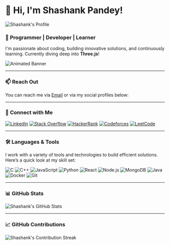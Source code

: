# 👋 Hi, I'm **Shashank Pandey**!

![Shashank's Profile](https://avatars.githubusercontent.com/u/101212370?v=4)

### 🌱 **Programmer | Developer | Learner**  
I'm passionate about coding, building innovative solutions, and continuously learning. Currently diving deep into **Three.js**!

![Animated Banner](https://media.giphy.com/media/Yl43d90XMPvko/giphy.gif)

---

### 📫 **Reach Out**  
You can reach me via [Email](mailto:s9098544118@gmail.com) or via my social profiles below:

---

### 📡 **Connect with Me**

[![LinkedIn](https://img.shields.io/badge/-LinkedIn-0A66C2?style=flat&logo=linkedin&logoColor=white)](https://linkedin.com/in/shashankpandey2070)
[![Stack Overflow](https://img.shields.io/badge/StackOverflow-FFC107?style=flat&logo=stackoverflow&logoColor=white)](https://stackoverflow.com/users/21217446/shashank-pandey)
[![HackerRank](https://img.shields.io/badge/HackerRank-2EC866?style=flat&logo=hackerrank&logoColor=white)](https://www.hackerrank.com/hydro2070)
[![Codeforces](https://img.shields.io/badge/Codeforces-1F8AC8?style=flat&logo=codeforces&logoColor=white)](https://codeforces.com/profile/s9098544118)
[![LeetCode](https://img.shields.io/badge/LeetCode-FFA116?style=flat&logo=leetcode&logoColor=white)](https://www.leetcode.com/hydro2070)

---

### 🛠️ **Languages & Tools**
I work with a variety of tools and technologies to build efficient solutions. Here’s a quick look at my skill set:

![C](https://img.shields.io/badge/-C-00599C?style=flat&logo=c&logoColor=white)
![C++](https://img.shields.io/badge/-C++-00599C?style=flat&logo=cplusplus&logoColor=white)
![JavaScript](https://img.shields.io/badge/-JavaScript-323330?style=flat&logo=javascript&logoColor=F7DF1E)
![Python](https://img.shields.io/badge/-Python-3776AB?style=flat&logo=python&logoColor=white)
![React](https://img.shields.io/badge/-React-61DAFB?style=flat&logo=react&logoColor=black)
![Node.js](https://img.shields.io/badge/-Node.js-339933?style=flat&logo=node.js&logoColor=white)
![MongoDB](https://img.shields.io/badge/-MongoDB-47A248?style=flat&logo=mongodb&logoColor=white)
![Java](https://img.shields.io/badge/-Java-007396?style=flat&logo=java&logoColor=white)
![Docker](https://img.shields.io/badge/-Docker-2496ED?style=flat&logo=docker&logoColor=white)
![Git](https://img.shields.io/badge/-Git-F1502F?style=flat&logo=git&logoColor=white)

---

### 📊 **GitHub Stats**

![Shashank's GitHub Stats](https://github-readme-stats.vercel.app/api?username=hydro2070&show_icons=true&count_private=true&theme=radical)

---

### 📈 **GitHub Contributions**

![Shashank's Contribution Streak](https://github-readme-streak-stats.herokuapp.com/?user=hydro2070&theme=dark)


